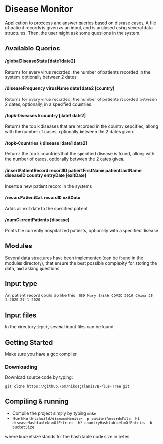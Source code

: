 # Disease Monitor

Application to proccess and answer queries based on disease cases. A file of patient records is given as an input, and is analysed using several data structures. Then, the user might ask some questions in the system.

## Available Queries

#### /globalDiseaseStats [date1 date2]

Returns for every virus recorded, the number of patients recorded in the system, optionally between 2 dates


#### /diseaseFrequency virusName date1 date2  [country]

Returns for every virus recorded, the number of patients recorded between 2 dates, optionally, in a specified countries.

#### /topk-Diseases k country [date1 date2]

Returns the top k diseases that are recorded in the country sepcified, allong with the number of cases, optionally between the 2 dates given.

#### /topk-Countries k disease [date1 date2]

Returns the top k countries that the specified disease is found, allong with the number of cases, optionally between the 2 dates given.

#### /insertPatientRecord recordID patientFirstName patientLastName diseaseID country entryDate [exitDate]

Inserts a new patient record in the systems

#### /recordPatientExit recordID exitDate

Adds an exit date to the specified patient

#### /numCurrentPatients [disease]

Prints the currently hospitalized patients, optionally with a specified disease

## Modules

Several data structures have been implemented (can be found in the modules directory), that ensure the best possible complexity for storing the data, and asking questions.

## Input type

An patient record could do like this
` 889 Mary Smith COVID-2019 China 25-1-2020 27-1-2020`

## Input files

In the directory `input`, several input files can be found

## Getting Started

Make sure you have a gcc compiler

### Downloading

Download source code by typing:

``` git clone https://github.com/nikosgalanis/B-Plus-Tree.git ```

## Compiling & running 

- Compile the project simply by typing `make`
- Run like this: `build/diseaseMonitor -p patientRecordsFile –h1 diseaseHashtableNumOfEntries
–h2 countryHashtableNumOfEntries –b bucketSize`

where bucketsize stands for the hash table node size in bytes.
